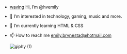 - [waving](https://github.com/hvemily/hvemily/assets/126881207/72ec7237-2662-45f4-9fac-0c9ac8767032) Hi, I’m @hvemily
- 👀 I’m interested in technology, gaming, music and more.
- 🌱 I’m currently learning HTML & CSS
- 📫 How to reach me emily.brynestad@hotmail.com



     ![giphy (1)](https://github.com/hvemily/hvemily/assets/126881207/938bcb0f-7f00-43d8-8c14-8558486bbc9c)



<!---
hvemily/hvemily is a ✨ special ✨ repository because its `README.md` (this file) appears on your GitHub profile.
You can click the Preview link to take a look at your changes.
--->
